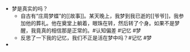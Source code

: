 - 梦是真实的吗？
	- 自古有“庄周梦蝶”的[[故事]]。某天晚上，我梦到我已逝的[[爷爷]]，我参加他的葬礼。他在奠堂上躺着，眼珠在转，然后转了个身。如果不是梦醒，我竟真的相信那是正常的。#认知偏差 #记忆 #梦
	- 反思了一下我的记忆，我们不正是活在梦中吗？#记忆 #梦
-